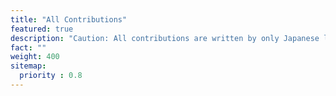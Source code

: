 ```yaml
---
title: "All Contributions"
featured: true
description: "Caution: All contributions are written by only Japanese language."
fact: ""
weight: 400
sitemap:
  priority : 0.8
---
```



